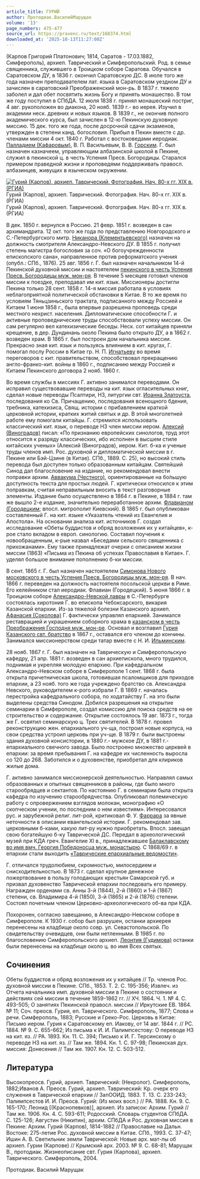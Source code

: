 ```yaml
---
article_title: ГУРИЙ
author: Протодиак.ВасилийМарущак
volume: '13'
page_numbers: 475-477
source_url: https://pravenc.ru/text/168374.html
downloaded_at: '2025-10-13T11:27:08Z'
---
```


(Карпов Григорий Платонович; 1814, Саратов - 17.03.1882, Симферополь), архиеп. Таврический и Симферопольский. Род. в семье священника, служившего в Троицком соборе Саратова. Обучался в Саратовском ДУ, в 1836 г. окончил Саратовскую ДС. В июле того же года назначен преподавателем лат. языка в Саратовском уездном ДУ и зачислен в саратовский Преображенский мон-рь. В 1837 г. тяжело заболел и дал обет посвятить жизнь Богу и принять монашество. В том же году поступил в СПбДА. 12 июля 1838 г. принял монашеский постриг, 4 авг. рукоположен во диакона, 20 нояб. 1839 г.- во иерея. Изучил в академии неск. древних и новых языков. В 1839 г., не окончив полного академического курса, был зачислен в 12-ю Пекинскую духовную миссию. 15 дек. того же года, после досрочной сдачи экзаменов, утвержден в степени канд. богословия. Прибыл в Пекин вместе с др. членами миссии 4 окт. 1840 г. Работал с востоковедами иеродиак. [Палладием (Кафаровым)](<https://pravenc.ru/text/Палладием (Кафаровым).html>), В. П. Васильевым, В. В. [Горским](https://pravenc.ru/text/Горским.html). Г. был назначен казначеем, управляющим албазинской школой в Пекине, служил в пекинской ц. в честь Успения Пресв. Богородицы. Старался примером праведной жизни и проповедями поддерживать правосл. албазинцев, живущих в языческом окружении.

[![Гурий (Карпов), архиеп. Таврический. Фотография. Нач. 80-х гг. XIX в. (РГИА)](https://pravenc.ru/data/531/475/1234/i200.jpg "Кликните для увеличения картинки")](https://pravenc.ru/data/531/475/1234/i400.jpg)Гурий (Карпов), архиеп. Таврический. Фотография. Нач. 80-х гг. XIX в. (РГИА)  
Гурий (Карпов), архиеп. Таврический. Фотография. Нач. 80-х гг. XIX в. (РГИА)

В дек. 1850 г. вернулся в Россию. 21 февр. 1851 г. возведен в сан архимандрита. 12 окт. того же года по представлению Новгородского и С.-Петербургского митр. [Никанора (Клементьевского)](<https://pravenc.ru/text/Никанора (Клементьевского).html>) назначен на должность смотрителя Александро-Невского ДУ. В 1855 г. получил степень магистра богословия за соч. «О богоучрежденности епископского сана», направленное против реформатского учения (опубл.: СПб., 1876). 25 авг. 1856 г. Г. был назначен начальником 14-й Пекинской духовной миссии и настоятелем [пекинского в честь Успения Пресв. Богородицы муж. мон-ря](<https://pravenc.ru/text/пекинского в честь Успения Пресв  Богородицы муж  мон-ря.html>). В течение 5 месяцев готовил членов миссии к поездке, преподавал им кит. язык. Миссионеры достигли Пекина только 28 сент. 1858 г. 14-я миссия работала в условиях неблагоприятной политической обстановки в Китае. В то же время по условиям Тяньцзиньского трактата, подписанного между Россией и Китаем 1 июня 1858 г., была впервые разрешена проповедь среди местного нехрист. населения. Дипломатические способности Г. и активные проповеднические труды способствовали успеху миссии. Он сам регулярно вел катехизические беседы. Неск. сот китайцев приняли крещение, в дер. Дундинань около Пекина было открыто ДУ, а в 1862 г. возведен храм. В 1865 г. был построен дом начальника миссии. Прекрасно зная кит. язык и пользуясь влиянием в кит. кругах, Г. помогал послу России в Китае гр. Н. П. [Игнатьеву](https://pravenc.ru/text/Игнатьеву.html) во время переговоров с кит. правительством, способствовал прекращению англо-франко-кит. войны в 1860 г., подписанию между Россией и Китаем Пекинского договора 2 нояб. 1860 г.

Во время службы в миссиях Г. активно занимался переводами. Он исправил существовавшие переводы на кит. язык огласительных книг, сделал новые переводы Псалтири, НЗ, литургии свт. [Иоанна Златоуста](<https://pravenc.ru/text/Иоанн Златоуст.html>), последования ко Св. Причащению, последования всенощного бдения, требника, катехизиса, Свящ. истории с прибавлением краткой церковной истории, кратких житий святых и др. В этой многолетней работе ему помогали китайцы. Г. стремился использовать классический кит. язык, о переводе НЗ член миссии иером. [Алексий (Виноградов)](<https://pravenc.ru/text/Алексий (Виноградов).html>) писал: «По признанию европейских синологов, труд этот относится к разряду классических, ибо исполнен в высшем стиле китайских ученых» (Алексий (Виноградов), иером. Кит. б-ка и ученые труды членов имп. Рос. духовной и дипломатической миссии в г. Пекине или Бэй-Цзине (в Китае). СПб., 1889. С. 25), но высокий стиль перевода был доступен только образованным китайцам. Святейший Синод дал благословение на издание, но рекомендовал внести поправки архим. [Аввакума (Честного)](<https://pravenc.ru/text/Аввакума (Честного).html>), ориентированные на бо́льшую доступность текста для простых людей. Г. критически относился к этим поправкам, считая неправильным вносить в текст разговорные элементы. Издание было осуществлено в 1864 г. в Пекине, в 1884 г. там же вышло 2-е издание, значительно переработанное архим. [Флавианом (Городецким;](<https://pravenc.ru/text/Флавианом (Городецким .html>) впосл. митрополит Киевский). В 1865 г. был опубликован составленный Г. на кит. языке «Указатель чтений из Евангелия и Апостола». На основании анализа кит. источников Г. создал исследование «Обеты буддистов и обряд возложения их у китайцев», к-рое стало вкладом в европ. синологию. Составил поучения к новообращенным, к-рые назвал «Беседами сельского священника с прихожанами». Ему также принадлежат очерки с описанием жизни миссии (1863) «Письма из Пекина об успехах Православия в Китае». Г. уделял большое внимание пополнению б-ки миссии.

В сент. 1865 г. Г. был назначен настоятелем [Симонова Нового московского в честь Успения Пресв. Богородицы муж. мон-ря](<https://pravenc.ru/text/Симонова Нового московского в честь Успения Пресв  Богородицы муж  мон-ря.html>). В нач. 1866 г. переведен на должность настоятеля посольской церкви в Риме. Его келейником стал иеродиак. Флавиан (Городецкий). 5 июня 1866 г. в Троицком соборе [Александро-Невской лавры](<https://pravenc.ru/text/АЛЕКСАНДРО-НЕВСКАЯ ЛАВРА.html>) в С.-Петербурге состоялась хиротония Г. во епископа Чебоксарского, викария Казанской епархии. Из-за тяжелой болезни Казанского архиеп. [Афанасия (Соколова)](https://pravenc.ru/text/АФАНАСИЙ.html) Г. фактически управлял епархией. Занимался реставрацией и украшением соборного храма в [казанском в честь Преображения Господня муж. мон-ре](<https://pravenc.ru/text/казанском в честь Преображения Господня муж  мон-ре.html>). Основал и возглавил [Гурия Казанского свт. братство](<https://pravenc.ru/text/Гурия Казанского свт  братство.html>) в 1867 г., оставался его членом до кончины. Занимался миссионерством среди татар вместе с Н. И. [Ильминским](https://pravenc.ru/text/Ильминским.html).

28 нояб. 1867 г. Г. был назначен на Таврическую и Симферопольскую кафедру, 21 апр. 1881 г. возведен в сан архиепископа, много трудился, поднимая и укрепляя молодую епархию. При кафедральном Александро-Невском соборе в Симферополе 1 сент. 1868 г. была открыта причетническая школа, готовившая псаломщиков для приходов епархии, а 23 нояб. того же года учреждено братство св. Александра Невского, руководителем к-рого избрали Г. В 1869 г. началась перестройка кафедрального собора, по ходатайству Г. на это были выделены средства Синодом. Добился разрешения на открытие семинарии в Симферополе, создал комиссию для поиска средств на ее строительство и содержание. Открытие состоялось 19 авг. 1873 г., тогда же Г. освятил семинарскую ц. Трех святителей. В 1878 г. провел реконструкцию жен. епархиального уч-ща, построил новые корпуса, на свои средства устроил церковь при уч-ще. В 1879 г. были выстроены здания духовной консистории, в 1880 г.- мужское ДУ, в 1881 г.- епархиального свечного завода. Было построено множество церквей в епархии: за время пребывания Г. на кафедре их численность выросла со 120 до 268. Заботился и о духовенстве, приобретал для клириков жилые дома.

Г. активно занимался миссионерской деятельностью. Направлял самых образованных и опытных священников в районы, где было много старообрядцев и сектантов. По настоянию Г. в семинарии была открыта кафедра по изучению старообрядчества. Опубликовал полемическую работу с опровержением взглядов молокан, монографию «О скопческом учении, по последним о нем известиям». Интересовался рус. и зарубежной религ. лит-рой, критиковал Ф. У. [Фаррара](https://pravenc.ru/text/Фаррар.html) за явные неточности в описании евангельской истории. Г. рекомендовал зав. церковными б-ками, какую лит-ру нужно приобретать. Впосл. завещал свою богатейшую б-ку Таврической ДС. Передал в археологический музей при КДА греч. Евангелие XI в., принадлежавшее [Балаклавскому во имя вмч. Георгия Победоносца муж. монастырю](<https://pravenc.ru/text/Балаклавскому во имя вмч  Георгия Победоносца муж  монастырю.html>). С 1868/69 г. в епархии стали выходить [«Таврические епархиальные ведомости»](<https://pravenc.ru/text/ Таврические епархиальные ведомости .html>).

Г. отличался трудолюбием, скромностью, милосердием и снисходительностью. В 1873 г. сделал крупное денежное пожертвование в пользу голодающих крестьян Самарской губ. и призвал духовенство Таврической епархии последовать его примеру. Награжден орденами св. Анны 3-й (1844), 2-й (1860) и 1-й (1867) степени, св. Владимира 4-й (1850), 3-й (1865) и 2-й (1876) степени. Состоял почетным членом Церковно-археологического об-ва при КДА.

Похоронен, согласно завещанию, в Александро-Невском соборе в Симферополе. К 1930 г. собор был разрушен, останки архиерея перенесены на кладбище около совр. ул. Севастопольской. По свидетельству очевидцев, они были нетленными. В 1985 г. по благословению Симферопольского архиеп. [Леонтия (Гудимова)](<https://pravenc.ru/text/Леонтия (Гудимова).html>) останки были перенесены на кладбище около ц. во имя Всех святых.

## Сочинения

Обеты буддистов и обряд возложения их у китайцев // Тр. членов Рос. духовной миссии в Пекине. СПб., 1853. Т. 2. С. 195-356; Извлеч. из Отчета начальника имп. духовной миссии в Пекине о состоянии и действиях сей миссии в течение 1859-1862 гг. // ХЧ. 1864. Ч. 1. № 4. С. 493-505; О занятиях Пекинской правосл. миссии // Иркутские ЕВ. 1864. № 11; Соч. преосв. Гурия, еп. Таврического. Симферополь, 1877; Слова и речи. Симферополь, 1883; Русские и Греко-Рос. Церковь в Китае: Письмо иером. Гурия к Саратовскому еп. Иакову, от 14 авг. 1844 г. // РС. 1884. № 9. С. 655-662; Из письма к И. И. Палимпсестову: О переводе НЗ на кит. яз. // РА. 1893. Кн. 11. С. 394; Письмо к И. Г. Терсинскому о переводе НЗ на кит. яз. // Там же. 1894. Кн. 1. С. 97-98; Пекинская дух. миссия: Донесения // Там же. 1907. Кн. 12. С. 503-512.

## Литература

Высокопреосв. Гурий, архиеп. Таврический: (Некролог). Симферополь, 1882;Иванов А. Преосв. Гурий, архиеп. Таврический: Кр. очерк его служения в Таврической епархии // ЗапООИД. 1883. Т. 13. С. 233-243; Палимпсестов И. И. Преосв. Гурий: (Из моих восп.) // РА. 1888. Кн. 9. С. 165-170; Леонид [(Краснопевков)], архиеп. Из записок: Архим. Гурий // Там же. 1906. Кн. 4. С. 593-611; Родосский. Словарь студентов СПбДА. С. 125-126; Августин (Никитин), архим. СПбДА и Рос. духовная миссия в Пекине: Архим. Гурий (Карпов), 1814-1882 // Православие на Дальн. Востоке: 275-летие Рос. духовной миссии в Китае. СПб., 1993. С. 37-47; Ишин А. В. Светильник земли Таврической: Новые арх. мат-лы об архиеп. Гурии (Карпове) // Крымский арх. 2003. № 9. С. 68-81; Марущак В., протодиак. Жизнеописание свт. Гурия (Карпова), архиеп. Таврического. Симферополь, 2004.

Протодиак.  Василий   Марущак
